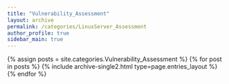 ```yaml
---
title: "Vulnerability_Assessment"
layout: archive
permalink: /categories/LinuxServer_Assessment
author_profile: true
sidebar_main: true
---
```



{% assign posts = site.categories.Vulnerability_Assessment %}
{% for post in posts %} {% include archive-single2.html type=page.entries_layout %} {% endfor %}